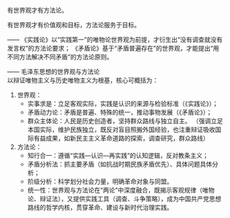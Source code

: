 有世界观才有方法论。

有世界观才有价值观和目标，方法论服务于目标。

——
《实践论》以“实践第一”的唯物论世界观为前提，才衍生出“没有调查就没有发言权”的方法论要求；
《矛盾论》基于“矛盾普遍存在”的世界观，才能提出“用不同方法解决不同矛盾”的方法论原则。

——
毛泽东思想的世界观与方法论  
以辩证唯物主义与历史唯物主义为根基，核心可概括为：  

1. 世界观：  
   - 实事求是：立足客观实际，实践是认识的来源与检验标准（《实践论》）；  
   - 矛盾动力论：矛盾是普遍、特殊的统一，推动事物发展（《矛盾论》）；  
   - 群众主体论：人民是历史创造者，坚持群众路线与独立自主。  （强调立足本国实际，维护民族独立，既反对盲目照搬外国经验，也注重辩证吸收国际有益成果，如新民主主义革命道路的探索，调查研究，群众路线）
2. 方法论：  
   - 知行合一：遵循“实践—认识—再实践”的认知逻辑，反对教条主义；  
   - 矛盾分析法：抓主要矛盾（如抗战时期民族矛盾优先）、具体问题具体分析；  
   - 阶级分析：科学划分社会力量，明确革命对象与同盟。  
   - 统一性：世界观与方法论在“两论”中深度融合，既揭示客观规律（唯物论、辩证法），又提供实践工具（调查、斗争策略），成为中国共产党思想路线的哲学内核，贯穿革命、建设与新时代治理实践。